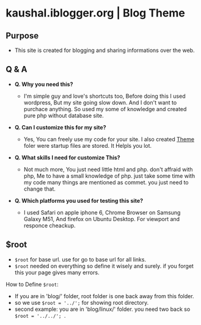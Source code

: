 # kaushal.iblogger.org | Blog Theme

## Purpose

* This site is created for blogging and sharing informations over the web.

## Q & A

* __Q. Why you need this?__
  * I'm simple guy and love's shortcuts too, Before doing this I used wordpress, But my site going slow down. And I don't want to purchace anything. So used my some of knowledge and created pure php without database site.

* __Q. Can I customize this for my site?__
  * Yes, You can freely use my code for your site. I  also created [Theme](Theme/) foler were startup files are stored. It Helpls you lot.

* __Q. What skills I need for customize This?__
  * Not much more, You just need little html and php. don't affraid with php, Me to have a small knowledge of php. just take some time with my code many things are mentioned as commet. you just need to change that.

* __Q. Which platforms you used for testing this site?__
  * I used Safari on apple iphone 6, Chrome Browser on Samsung Galaxy M51, And firefox on Ubuntu Desktop. For viewport and responce cheackup.

## $root

* `$root` for base url. use for go to base url for all links.
* `$root` needed on everything so define it wisely and surely. if you forget this your page gives many errors.

How to Define `$root`:

* If you are in 'blog/' folder, root folder is one back away from this folder.
* so we use `$root = '../';` for showing root directory.
* second example: you are in 'blog/linux/' folder. you need two back so `$root = '../../'; `.
